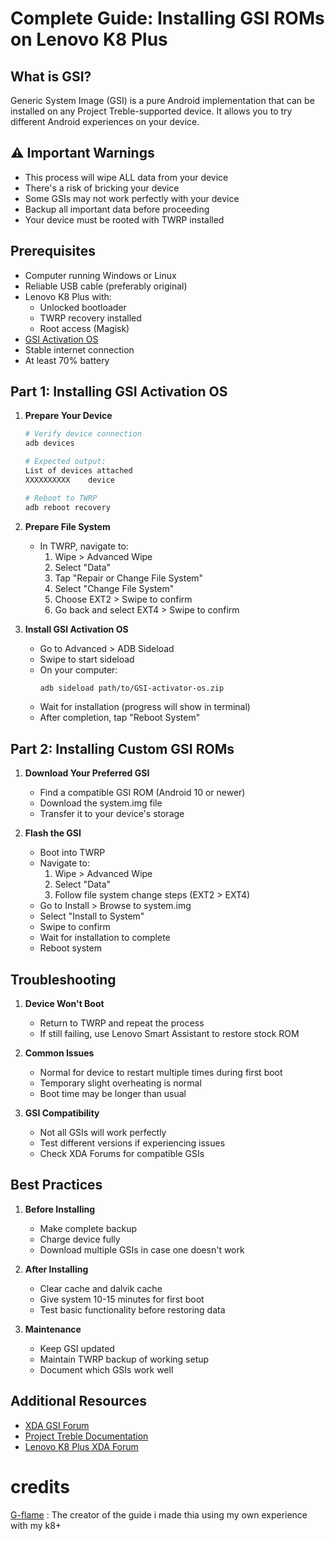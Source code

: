 # Complete Guide: Installing GSI ROMs on Lenovo K8 Plus

## What is GSI?

Generic System Image (GSI) is a pure Android implementation that can be installed on any Project Treble-supported device. It allows you to try different Android experiences on your device.

## ⚠️ Important Warnings

- This process will wipe ALL data from your device
- There's a risk of bricking your device
- Some GSIs may not work perfectly with your device
- Backup all important data before proceeding
- Your device must be rooted with TWRP installed

## Prerequisites

- Computer running Windows or Linux
- Reliable USB cable (preferably original)
- Lenovo K8 Plus with:
  - Unlocked bootloader
  - TWRP recovery installed
  - Root access (Magisk)
- [GSI Activation OS](https://ava6.androidfilehost.com/dl/rvOMSRNkVvheKyoxypWG9w/1738645536/8889791610682874881/lineage-15.1-20200415-UNOFFICIAL-marino.zip)
- Stable internet connection
- At least 70% battery

## Part 1: Installing GSI Activation OS

1. **Prepare Your Device**

   ```bash
   # Verify device connection
   adb devices

   # Expected output:
   List of devices attached
   XXXXXXXXXX    device

   # Reboot to TWRP
   adb reboot recovery
   ```

2. **Prepare File System**

   - In TWRP, navigate to:
     1. Wipe > Advanced Wipe
     2. Select "Data"
     3. Tap "Repair or Change File System"
     4. Select "Change File System"
     5. Choose EXT2 > Swipe to confirm
     6. Go back and select EXT4 > Swipe to confirm

3. **Install GSI Activation OS**
   - Go to Advanced > ADB Sideload
   - Swipe to start sideload
   - On your computer:
     ```bash
     adb sideload path/to/GSI-activator-os.zip
     ```
   - Wait for installation (progress will show in terminal)
   - After completion, tap "Reboot System"

## Part 2: Installing Custom GSI ROMs

1. **Download Your Preferred GSI**

   - Find a compatible GSI ROM (Android 10 or newer)
   - Download the system.img file
   - Transfer it to your device's storage

2. **Flash the GSI**
   - Boot into TWRP
   - Navigate to:
     1. Wipe > Advanced Wipe
     2. Select "Data"
     3. Follow file system change steps (EXT2 > EXT4)
   - Go to Install > Browse to system.img
   - Select "Install to System"
   - Swipe to confirm
   - Wait for installation to complete
   - Reboot system

## Troubleshooting

1. **Device Won't Boot**

   - Return to TWRP and repeat the process
   - If still failing, use Lenovo Smart Assistant to restore stock ROM

2. **Common Issues**

   - Normal for device to restart multiple times during first boot
   - Temporary slight overheating is normal
   - Boot time may be longer than usual

3. **GSI Compatibility**
   - Not all GSIs will work perfectly
   - Test different versions if experiencing issues
   - Check XDA Forums for compatible GSIs

## Best Practices

1. **Before Installing**

   - Make complete backup
   - Charge device fully
   - Download multiple GSIs in case one doesn't work

2. **After Installing**

   - Clear cache and dalvik cache
   - Give system 10-15 minutes for first boot
   - Test basic functionality before restoring data

3. **Maintenance**
   - Keep GSI updated
   - Maintain TWRP backup of working setup
   - Document which GSIs work well

## Additional Resources

- [XDA GSI Forum](https://forum.xda-developers.com/c/google-gsis.8180/)
- [Project Treble Documentation](https://source.android.com/docs/core/architecture/treble)
- [Lenovo K8 Plus XDA Forum](https://forum.xda-developers.com/)

# credits

[G-flame](https://github.com/g-flame)
: The creator of the guide i made thia using my own experience with my k8+
